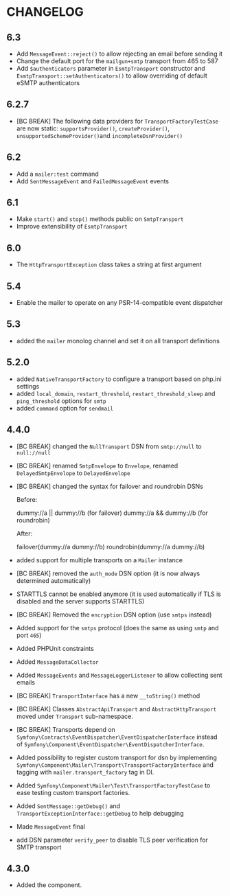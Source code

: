 # CHANGELOG

## 6.3

-   Add `MessageEvent::reject()` to allow rejecting an email before sending it
-   Change the default port for the `mailgun+smtp` transport from 465 to 587
-   Add `$authenticators` parameter in `EsmtpTransport` constructor and `EsmtpTransport::setAuthenticators()`
    to allow overriding of default eSMTP authenticators

## 6.2.7

-   [BC BREAK] The following data providers for `TransportFactoryTestCase` are now static:
    `supportsProvider()`, `createProvider()`, `unsupportedSchemeProvider()`and `incompleteDsnProvider()`

## 6.2

-   Add a `mailer:test` command
-   Add `SentMessageEvent` and `FailedMessageEvent` events

## 6.1

-   Make `start()` and `stop()` methods public on `SmtpTransport`
-   Improve extensibility of `EsmtpTransport`

## 6.0

-   The `HttpTransportException` class takes a string at first argument

## 5.4

-   Enable the mailer to operate on any PSR-14-compatible event dispatcher

## 5.3

-   added the `mailer` monolog channel and set it on all transport definitions

## 5.2.0

-   added `NativeTransportFactory` to configure a transport based on php.ini settings
-   added `local_domain`, `restart_threshold`, `restart_threshold_sleep` and `ping_threshold` options for `smtp`
-   added `command` option for `sendmail`

## 4.4.0

-   [BC BREAK] changed the `NullTransport` DSN from `smtp://null` to `null://null`
-   [BC BREAK] renamed `SmtpEnvelope` to `Envelope`, renamed `DelayedSmtpEnvelope` to
    `DelayedEnvelope`
-   [BC BREAK] changed the syntax for failover and roundrobin DSNs

    Before:

    dummy://a || dummy://b (for failover)
    dummy://a && dummy://b (for roundrobin)

    After:

    failover(dummy://a dummy://b)
    roundrobin(dummy://a dummy://b)

-   added support for multiple transports on a `Mailer` instance
-   [BC BREAK] removed the `auth_mode` DSN option (it is now always determined automatically)
-   STARTTLS cannot be enabled anymore (it is used automatically if TLS is disabled and the server supports STARTTLS)
-   [BC BREAK] Removed the `encryption` DSN option (use `smtps` instead)
-   Added support for the `smtps` protocol (does the same as using `smtp` and port `465`)
-   Added PHPUnit constraints
-   Added `MessageDataCollector`
-   Added `MessageEvents` and `MessageLoggerListener` to allow collecting sent emails
-   [BC BREAK] `TransportInterface` has a new `__toString()` method
-   [BC BREAK] Classes `AbstractApiTransport` and `AbstractHttpTransport` moved under `Transport` sub-namespace.
-   [BC BREAK] Transports depend on `Symfony\Contracts\EventDispatcher\EventDispatcherInterface`
    instead of `Symfony\Component\EventDispatcher\EventDispatcherInterface`.
-   Added possibility to register custom transport for dsn by implementing
    `Symfony\Component\Mailer\Transport\TransportFactoryInterface` and tagging with `mailer.transport_factory` tag in DI.
-   Added `Symfony\Component\Mailer\Test\TransportFactoryTestCase` to ease testing custom transport factories.
-   Added `SentMessage::getDebug()` and `TransportExceptionInterface::getDebug` to help debugging
-   Made `MessageEvent` final
-   add DSN parameter `verify_peer` to disable TLS peer verification for SMTP transport

## 4.3.0

-   Added the component.

